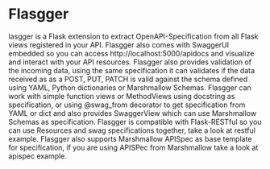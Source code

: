 # Flasgger
lasgger is a Flask extension to extract OpenAPI-Specification from all Flask views registered in your API.  Flasgger also comes with SwaggerUI embedded so you can access http://localhost:5000/apidocs and visualize and interact with your API resources.  Flasgger also provides validation of the incoming data, using the same specification it can validates if the data received as as a POST, PUT, PATCH is valid against the schema defined using YAML, Python dictionaries or Marshmallow Schemas.  Flasgger can work with simple function views or MethodViews using docstring as specification, or using @swag_from decorator to get specification from YAML or dict and also provides SwaggerView which can use Marshmallow Schemas as specification.  Flasgger is compatible with Flask-RESTful so you can use Resources and swag specifications together, take a look at restful example.  Flasgger also supports Marshmallow APISpec as base template for specification, if you are using APISPec from Marshmallow take a look at apispec example.
